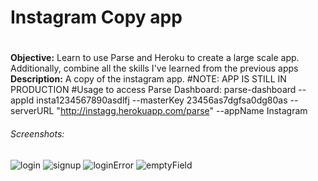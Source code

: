# Instagram Copy app
# 
**Objective:** Learn to use Parse and Heroku to create a large scale app.  Additionally, combine all the skills I've learned from the previous apps
**Description:** A copy of the instagram app.
#NOTE: APP IS STILL IN PRODUCTION 
#Usage to access Parse Dashboard: parse-dashboard --appId insta1234567890asdlfj --masterKey 23456as7dgfsa0dg80as --serverURL "http://instagg.herokuapp.com/parse" --appName Instagram
###### Screenshots:
![login](../Screenshots/login.png?raw=true "login")
![signup](../Screenshots/signup.png?raw=true "signup")
![loginError](../Screenshots/loginError.png?raw=true "loginError")
![emptyField](../Screenshots/emptyField.png?raw=true "emptyField")

